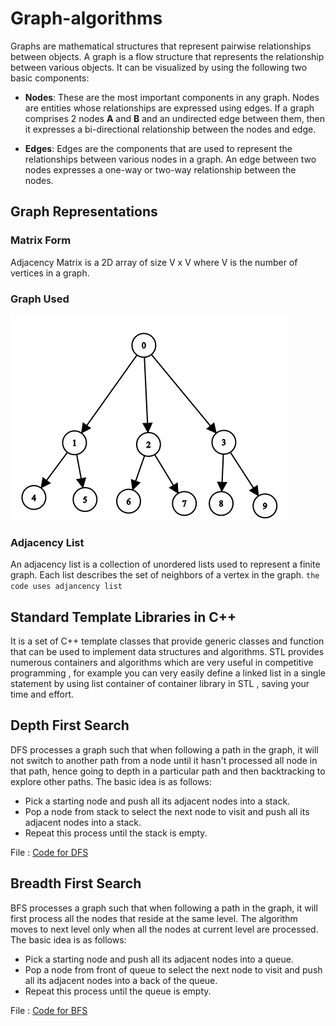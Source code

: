 # Graph-algorithms

Graphs are mathematical structures that represent pairwise relationships between objects. A graph is a flow structure that represents the relationship between various objects. It can be visualized by using the following two basic components:

- <b>Nodes</b>: These are the most important components in any graph. Nodes are entities whose relationships are expressed using edges. If a graph comprises 2 nodes <b>A</b> and <b>B</b> and an undirected edge between them, then it expresses a bi-directional relationship between the nodes and edge.

- <b>Edges</b>: Edges are the components that are used to represent the relationships between various nodes in a graph. An edge between two nodes expresses a one-way or two-way relationship between the nodes.

## Graph Representations

### Matrix Form
Adjacency Matrix is a 2D array of size V x V where V is the number of vertices in a graph. 

### Graph Used
![Graph Used](./images/graph.png)

### Adjacency List
An adjacency list is a collection of unordered lists used to represent a finite graph. Each list describes the set of neighbors of a vertex in the graph. ```the code uses adjancency list```

## Standard Template Libraries in C++
It is a set of C++ template classes that provide generic classes and function that can be used to implement data structures and algorithms.
STL provides numerous containers and algorithms which are very useful in competitive programming , for example you can very easily define a linked list in a single statement by using list container of container library in STL , saving your time and effort.

## Depth First Search
DFS processes a graph such that when following a path in the graph, it will not switch to another path from a node until it hasn't processed all node in that path, hence going to depth in a particular path and then backtracking to explore other paths.
The basic idea is as follows:
- Pick a starting node and push all its adjacent nodes into a stack.
- Pop a node from stack to select the next node to visit and push all its adjacent nodes into a stack.
- Repeat this process until the stack is empty.

File : [Code for DFS](dfs.cpp)

## Breadth First Search
BFS processes a graph such that when following a path in the graph, it will first process all the nodes that reside at the same level. The algorithm moves to next level only when all the nodes at current level are processed.
The basic idea is as follows:
- Pick a starting node and push all its adjacent nodes into a queue.
- Pop a node from front of queue to select the next node to visit and push all its adjacent nodes into a back of the queue.
- Repeat this process until the queue is empty.

File : [Code for BFS](bfs.cpp)
